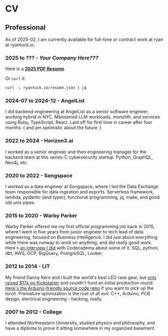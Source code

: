 # CV

## Professional

As of 2025-02, I am currently available for full-time or contract work at ryan at ryantuck.io.

### 2025 to ??? - _Your Company Here???_

Here is a [**2025 PDF Resume**](https://ryantuck.io/resume.pdf).

Or `curl` it:

```sh
curl -L ryantuck.io/resume.json | jq
```

### 2024-07 to 2024-12 - AngelList

I did backend engineering at AngelList as a senior software engineer, working hybrid in NYC. Maintained LLM workloads, monolith, and services using Ruby, TypeScript, React. Laid off for first time in career after four months :( and am optimistic about the future :)

### 2022 to 2024 - Horizon3.ai

I worked as a senior engineer and then engineering manager for the backend team at this series-C cybersecurity startup. Python, GraphQL, Neo4j, etc.

### 2020 to 2022 - Songspace

I worked as a data engineer at Songspace, where I led the Data Exchange team responsible for data ingestion and exports. Serverless framework, lambda, pydantic (and typer), functional programming, jq, make, and good old unix pipes.

### 2015 to 2020 - Warby Parker

Warby Parker offered me my first official programming job back in 2015, where I went in five years from junior engineer to tech lead of data engineering, focused on Business Intelligence. I did just about everything while there was runway to work on anything, and did really good work. Here's [an interview I did](https://www.codecademy.com/resources/blog/data-engineer-warby-parker/) with Codecademy about some of it. SQL, python, dbt, AWS, GCP, BigQuery, PostgreSQL, Looker.

### 2012 to 2014 - LIT

My friend Danny Kern and I built the world's best LED rave gear, but [only raised $17k on Kickstarter](https://www.kickstarter.com/projects/litlitlit/halo-rave-gear-revolutionized) and couldn't fund an initial production round. [Here's the Arduino-friendly source code repo](https://github.com/ryantuck/lit-halo) if you want to pick up the torch. Premature optimization is the root of all evil. C++, Arduino, PCB design, electrical engineering - hacking, really.

### 2007 to 2012 - College

I attended Northeastern University, studied physics and philosophy, and have a diploma to prove it sitting somewhere in my organized basement.
